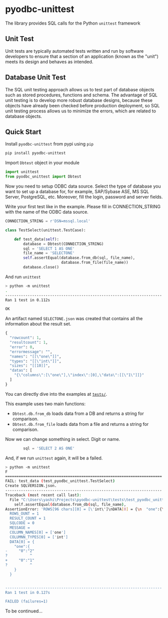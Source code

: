 # pyodbc-unittest
The library provides SQL calls for the Python `unittest` framework

## Unit Test
Unit tests are typically automated tests written and run by software developers to ensure that a section of an application 
(known as the "unit") meets its design and behaves as intended.

## Database Unit Test
The SQL unit testing approach allows us to test part of database objects such as stored procedures, 
functions and schema. The advantage of SQL unit testing is to develop more robust database designs, 
because these objects have already been checked before production deployment, so SQL unit testing process 
allows us to minimize the errors, which are related to database objects.

## Quick Start
Install `pyodbc-unittest` from pypi using `pip`
```bash
pip install pyodbc-unittest
```

Import `Dbtest` object in your module
```py
import unittest
from pyodbc_unittest import Dbtest
```

Now you need to setup ODBC data source. Select the type of database you want to set up a database for, for example, 
SAP/Sybase ASE, MS SQL Server, PostgreSQL, etc. Moreover, fill the login, password and server fields.

Write your first test like in the example. Please fill in CONNECTION_STRING with the name of the ODBC data source.
```py
CONNECTION_STRING = r'DSN=mssql.local'

class TestSelect(unittest.TestCase):

    def test_data(self):
        database = Dbtest(CONNECTION_STRING)
        sql = 'SELECT 1 AS ONE'
        file_name = 'SELECTONE'
        self.assertEqual(database.from_db(sql, file_name),
                         database.from_file(file_name))
        database.close()
```

And run `unittest`
```bash
> python -m unittest
.
----------------------------------------------------------------------
Ran 1 test in 0.112s

OK
```
An artifact named `SELECTONE.json` was created that contains all the information about the result set.

```py
{
  "rowcount": 1,
  "resultcount": 1,
  "error": 0,
  "errormessage": "",
  "names": "[[\"one\"]]",
  "types": "[[\"int\"]]",
  "sizes": "[[10]]",
  "datas": [
    "{\"columns\":[\"one\"],\"index\":[0],\"data\":[[\"1\"]]}"
  ]
}
```

You can directly dive into the examples at  [`tests/`](./tests). 

This example uses two main functions:
- `Dbtest.db.from_db` loads data from a DB and returns a string for comparison. 
- `Dbtest.db.from_file` loads data from a file and returns a string for comparison. 

Now we can change something in select. Digit or name.
```py
        sql = 'SELECT 2 AS ONE'
```

And, if we run `unittest` again, it will be a failed.
```bash
> python -m unittest
F
======================================================================
FAIL: test_data (test_pyodbc_unittest.TestSelect)
Create SQLVERSION.json.
----------------------------------------------------------------------
Traceback (most recent call last):
  File "C:\Users\yashi\Projects\pyodbc-unittest\tests\test_pyodbc_unittest.py", line 17, in test_data
    self.assertEqual(database.from_db(sql, file_name),
AssertionError: 'ROWS[96 chars][0] = [\'int\']\nDATA[0] = {\n  "one":{\n    "0":"2"\n  }\n}\n' != 'ROWS[96 chars][0] = [\'int\']\nDATA[0] = {\n  "one":{\n    "0":"1"\n  }\n}\n'
  ROWS_OUNT = 1
  RESULT_COUNT = 1
  SQLCODE = 0
  MESSAGE =
  COLUMN_NAMES[0] = ['one']
  COLUMNN_TYPES[0] = ['int']
  DATA[0] = {
    "one":{
-     "0":"2"
?          ^
+     "0":"1"
?          ^
    }
  }


----------------------------------------------------------------------
Ran 1 test in 0.127s

FAILED (failures=1)
```
To be continued...


